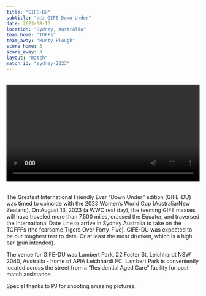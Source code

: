 ```yaml
---
title: "GIFE-DU"
subtitle: "🇦🇺 GIFE Down Under"
date: 2023-08-13
location: "Sydney, Australia"
team_home: "TOFFs"
team_away: "Rusty Plough"
score_home: 3
score_away: 3
layout: "match"
match_id: "sydney-2023"
---
```


<video controls style="width: 100%; max-width: 800px; margin: 2rem auto; display: block;">
  <source src="https://media.rustyploughfc.com/GIFEDU-airport-scene.mp4" type="video/mp4">
</video>


The Greatest International Friendly Ever “Down Under” edition (GIFE-DU) was timed to coincide with the 2023 Women’s World Cup (Australia/New Zealand). On August 13, 2023 (a WWC rest day),  the teeming GIFE masses will have traveled more than 7,500 miles, crossed the Equator, and traversed the International Date Line to arrive in Sydney Australia to take on the TOFFFs (the fearsome Tigers Over Forty-Five). GIFE-DU was expected to be our toughest test to date. Or at least the most drunken, which is a high bar (pun intended).


The venue for GIFE-DU was Lambert Park, 22 Foster St, Leichhardt NSW 2040, Australia - home of APIA Leichhardt FC. Lambert Park is conveniently located across the street from a “Residential Aged Care” facility for post–match assistance.


​Special thanks to PJ for shooting amazing pictures.
